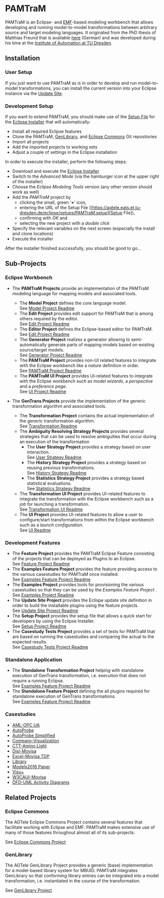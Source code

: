 # PAMTraM 

PAMTraM is an Eclipse- and [EMF][]-based modeling workbench that allows developing and running model-to-model transformations between arbitrary source and target modeling languages. It originated from the PhD thesis of Matthias Freund that is available [here](http://nbn-resolving.de/urn:nbn:de:bsz:14-qucosa-229173) (German) and was developed during his time at the [Institute of Automation at TU Dresden](http://www.et.tu-dresden.de/ifa).

## Installation

### User Setup

If you just want to use PAMTraM as is in order to develop and run model-to-model transformations, you can install the current version into your Eclipse instance via the [Update Site].

### Development Setup

If you want to extend PAMTraM, you should make use of the [Setup File] for the [Eclipse Installer] that will automatically:

 * Install all required Eclipse features
 * Clone the PAMTraM, [GenLibrary](#genlibrary), and [Eclipse Commons](#eclipse-commons) Git repositories
 * Import all projects
 * Add the imported projects to working sets
 * Adjust a couple of settings in the Eclipse installation

In order to execute the installer, perform the following steps:

 * Download and execute the [Eclipse Installer]
 * Switch to the *Advanced Mode* (via the hamburger icon at the upper right of the installer)
 * Choose the *Eclipse Modeling Tools* version (any other version should work as well)
 * Add the *PAMTraM* project by 
    * clicking the small, green '**+**' icon, 
    * entering the URL of the Setup File ([https://agtele.eats.et.tu-dresden.de/eclipse/setups/PAMTraM.setup][Setup File]),
    * confirming with *OK* and 
    * selecting the new project with a *double click*
 * Specify the relevant variables on the next screen (especially the install and clone locations)
 * Execute the installer

 After the installer finished successfully, you should be good to go...

## Sub-Projects

### Eclipse Workbench

 * The **PAMTraM Projects** provide an implementation of the PAMTraM modeling language for mapping models and associated tools. 
    *  The **Model Project** defines the core language model.<br/> See [Model Project Readme](./plugins/de.mfreund.pamtram.model/README.md)
    *  The **Edit Project** provides edit support for PAMTraM that is among others required by the editor.<br/> See [Edit Project Readme](./plugins/de.mfreund.pamtram.edit/README.md)
    *  The **Editor Project** defines the Eclipse-based editor for PAMTraM.<br/> See [Edit Project Readme](./plugins/de.mfreund.pamtram.editor/README.md)
    *  The **Generator Project** realizes a generator allowing to semi-automatically generate parts of mapping models based on existing source/target models.<br/> See [Generator Project Readme](./plugins/de.mfreund.pamtram.generator/README.md)
    *  The **PAMTraM Project** provides non-UI related features to integrate with the Eclipse workbench like a *nature* definition in order.<br/> See [PAMTraM Project Readme](./plugins/de.mfreund.pamtram/README.md)
    *  The **PAMTraM UI Project** provides UI-related features to integrate with the Eclipse workbench such as *model wizards*, a *perspective* and a *preference page*.<br/>  See [UI Project Readme](./plugins/de.mfreund.pamtram.ui/README.md)

 *  The **GenTrans Projects** provide the implementation of the generic transformation algorithm and associated tools.
    *  The **Transformation Project** contains the actual implementation of the generic transformation algorithm.<br/> See [Transformation Readme](./de.mfreund.gentrans.transformation/README.md)
    *  The **Ambiguity Resolving Strategy Projects** provides several strategies that can be used to resolve ambiguities that occur during an execution of the transformation
        *  The **User Strategy Project** provides a strategy based on user interaction.<br/> See [User Strategy Readme](./de.mfreund.gentrans.transformation.selectors/README.md)
        *  The **History Strategy Project** provides a strategy based on reusing previous transformations.<br/> See [History Strategy Readme](./de.mfreund.gentrans.transformation.resolving.history/README.md)
        *  The **Statistics Strategy Project** provides a strategy based statistical evaluations.<br/> See [Statistics Strategy Readme](./de.mfreund.gentrans.transformation.resolving.statistics/README.md)
    *  The **Transformation UI Project** provides UI-related features to integrate the transformation with the Eclipse workbench such as a *job* for launching a transformation.<br/> See [Transformation UI Readme](./de.mfreund.gentrans.transformation.ui/README.md)
    *  The **UI Project** provides UI-related features to allow a user to configure/start transformations from within the Eclipse workbench such as a *launch configuration*.<br/> See [UI Readme](./de.mfreund.gentrans.ui/README.md)

### Development Features

*  The **Feature Project** provides the PAMTraM Eclipse Feature consisting of the projects that can be deployed as Plugins to an Eclipse.<br/> See [Feature Project Readme](./features/de.mfreund.pamtram.feature/README.md)
*  The **Examples Feature Project** provides the feature providing access to the various casestudies for PAMTraM once installed.<br/> See [Examples Feature Project Readme](./features/de.mfreund.pamtram.examples.feature/README.md)
*  The **Examples Project** provides tools for provisioning the various casestudies so that they can be used by the *Examples Feature Project* .<br/> See [Examples Project Readme](./plugins/de.mfreund.pamtram.examples/README.md)
*  The **Update Site Project** provides the Eclispe update site definition in order to build the installable plugins using the feature projects.<br/> See [Update Site Project Readme](./plugins/de.mfreund.pamtram.update-site/README.md)
*  The **Setup Project** provides the setup file that allows a quick start for developers by using the Eclipse Installer.<br/> See [Setup Project Readme](./plugins/de.mfreund.pamtram.setup/README.md)
*  The **Casestudy Tests Project** provides a set of tests for PAMTraM that are based on running the casestudies and comparing the actual to the expected results.<br/> See [Casestudy Tests Project Readme](./tests/de.mfreund.gentrans.test.casestudies/README.md)

### Standalone Application

*  The **Standalone Transformation Project** helping with standalone execution of GenTrans transformation, i.e. execution that does not require a running Eclipse.<br/> See [Examples Feature Project Readme](./standalone/de.mfreund.gentrans.transformation.standalone/README.md)
*  The **Standalone Feature Project** defining the all plugins required for standalone execution of GenTrans transformations.<br/> See [Examples Feature Project Readme](./standalone/de.mfreund.gentrans.standalone.feature/README.md)

### Casestudies
*  [AML-OPC UA](./casestudies/aml-op-ua/README.md)
*  [AutoProbe](./casestudies/de.mfreund.pamtram.casestudies.autoprobe/README.md)
*  [AutoProbe Simplified](./casestudies/de.mfreund.pamtram.casestudies.autoprobe-simplified-diss/README.md)
*  [Company-Visualization](./casestudies/de.mfreund.pamtram.casestudies.company-viz/README.md)
*  [CTT-Amino Light](./casestudies/de.mfreund.pamtram.casestudies.ctt-aminolight/README.md)
*  [Disl-Movisa](./casestudies/de.mfreund.pamtram.casestudies.disl-movisa/README.md)
*  [Excel-Movisa TDP](./casestudies/de.mfreund.pamtram.casestudies.excel-movisa-tdp/README.md)
*  [Library](./casestudies/library/README.md)
*  [Models2016 Paper](./casestudies/de.mfreund.pamtram.casestudies.models2016/README.md)
*  [Visu+](./casestudies/de.mfreund.pamtram.casestudies.visu-plus/README.md)
*  [W3CAUI-Movisa](./casestudies/de.mfreund.pamtram.casestudies.w3caui-movisa/README.md)
*  [DFD-UML Activity Diagrams](./casestudies/dfd-uml/README.md)

## Related Projects

### Eclipse Commons
The AGTele Eclipse Commons Project contains several features that facilitate working with Eclipse and EMF. PAMTraM makes extensive use of many of those features throughout almost all of its sub-projects.

See [Eclipse Commons Project](https://git.agtele.eats.et.tu-dresden.de/agtele-public/de.tud.et.ifa.agtele.eclipse.commons)

### GenLibrary
The AGTele GenLibrary Project provides a generic (base) implementation for a model-based library system for MBUID. PAMTraM integrates GenLibrary so that conforming library entries can be integrated into a model transformation, i.e. instantiated in the course of the transformation.

See [GenLibrary Project](https://git.agtele.eats.et.tu-dresden.de/agtele/de.tud.et.ifa.agtele.genlibrary)

[EMF]: https://www.eclipse.org/modeling/emf/
[Eclipse Installer]: https://www.eclipse.org/downloads/eclipse-packages/
[Update Site]: https://agtele.eats.et.tu-dresden.de/eclipse/updates/
[Setup File]: https://agtele.eats.et.tu-dresden.de/eclipse/setups/PAMTraM.setup
